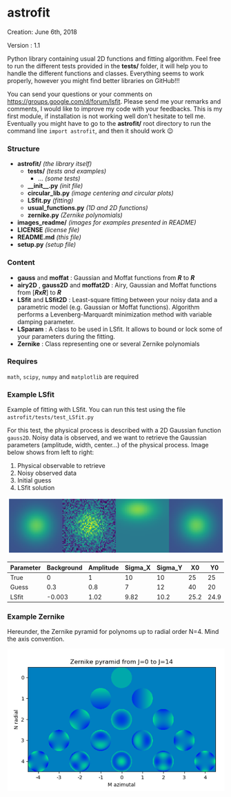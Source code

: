 # astrofit
Creation: June 6th, 2018

Version : 1.1

Python library containing usual 2D functions and fitting algorithm. Feel free to run the different tests provided in the **tests/** folder, it will help you to handle the different functions and classes. Everything seems to work properly, however you might find better libraries on GitHub!!!

You can send your questions or your comments on https://groups.google.com/d/forum/lsfit. Please send me your remarks and comments, I would like to improve my code with your feedbacks. This is my first module, if installation is not working well don't hesitate to tell me. Eventually you might have to go to the **astrofit/** root directory to run the command line `import astrofit`, and then it should work 😉

### Structure
* **astrofit/** _(the library itself)_
  * **tests/** _(tests and examples)_
    * ... _(some tests)_
  * **\_\_init\_\_.py** _(init file)_
  * **circular_lib.py**  _(image centering and circular plots)_
  * **LSfit.py** _(fitting)_
  * **usual_functions.py** _(1D and 2D functions)_
  * **zernike.py** _(Zernike polynomials)_
* **images_readme/** _(images for examples presented in README)_
* **LICENSE** _(license file)_
* **README.md** _(this file)_
* **setup.py** _(setup file)_

### Content
* **gauss** and **moffat** : Gaussian and Moffat functions from **_R_** to **_R_**
* **airy2D** , **gauss2D** and **moffat2D** : Airy, Gaussian and Moffat functions from [**_RxR_**] to **_R_**
* **LSfit** and **LSfit2D** : Least-square fitting between your noisy data and a parametric model (e.g. Gaussian or Moffat functions). Algorithm performs a Levenberg-Marquardt minimization method with variable damping parameter.
* **LSparam** : A class to be used in LSfit. It allows to bound or lock some of your parameters during the fitting. 
* **Zernike** : Class representing one or several Zernike polynomials

### Requires
`math`, `scipy`, `numpy` and `matplotlib` are required

### Example LSfit
Example of fitting with LSfit. You can run this test using the file `astrofit/tests/test_LSfit.py`

For this test, the physical process is described with a 2D Gaussian function `gauss2D`. Noisy data is observed, and we want to retrieve the Gaussian parameters (amplitude, width, center...) of the physical process. Image below shows from left to right:
1. Physical observable to retrieve
2. Noisy observed data
3. Initial guess
4. LSfit solution

![alt text](images_readme/image_exemple_LSfit2D_small.png)

Parameter | Background | Amplitude | Sigma_X | Sigma_Y | X0 | Y0 
 --- | --- | --- | --- |--- |--- |--- 
True | 0 | 1 | 10 | 10 | 25 | 25 
Guess | 0.3 | 0.8 | 7 | 12 | 40 | 20 
LSfit | -0.003 | 1.02 | 9.82 | 10.2 | 25.2 | 24.9 

### Example Zernike

Hereunder, the Zernike pyramid for polynoms up to radial order N=4. Mind the axis convention.

![alt text](images_readme/image_exemple_zernike.png)
